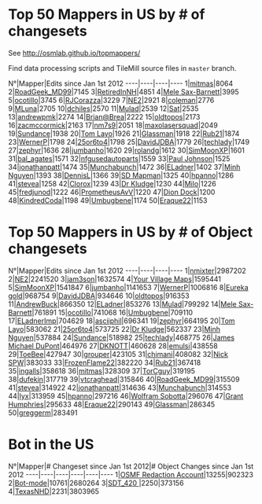 Top 50 Mappers in US by # of changesets
=======================================

See http://osmlab.github.io/topmappers/

Find data processing scripts and TileMill source files in `master` branch.


N°|Mapper|Edits since Jan 1st 2012
----|----|----|----
1|[mitmas](http://www.openstreetmap.org/user/mitmas)|8064
2|[RoadGeek_MD99](http://www.openstreetmap.org/user/RoadGeek_MD99)|7145
3|[RetiredInNH](http://www.openstreetmap.org/user/RetiredInNH)|4851
4|[Mele Sax-Barnett](http://www.openstreetmap.org/user/Mele%20Sax-Barnett)|3995
5|[ocotillo](http://www.openstreetmap.org/user/ocotillo)|3745
6|[RJCorazza](http://www.openstreetmap.org/user/RJCorazza)|3229
7|[NE2](http://www.openstreetmap.org/user/NE2)|2921
8|[coleman](http://www.openstreetmap.org/user/coleman)|2776
9|[MLuna](http://www.openstreetmap.org/user/MLuna)|2705
10|[dchiles](http://www.openstreetmap.org/user/dchiles)|2570
11|[Mulad](http://www.openstreetmap.org/user/Mulad)|2539
12|[Sat](http://www.openstreetmap.org/user/Sat)|2535
13|[andrewpmk](http://www.openstreetmap.org/user/andrewpmk)|2274
14|[Brian@Brea](http://www.openstreetmap.org/user/Brian@Brea)|2222
15|[oldtopos](http://www.openstreetmap.org/user/oldtopos)|2173
16|[zacmccormick](http://www.openstreetmap.org/user/zacmccormick)|2163
17|[nm7s9](http://www.openstreetmap.org/user/nm7s9)|2051
18|[maxolasersquad](http://www.openstreetmap.org/user/maxolasersquad)|2049
19|[Sundance](http://www.openstreetmap.org/user/Sundance)|1938
20|[Tom Layo](http://www.openstreetmap.org/user/Tom%20Layo)|1926
21|[Glassman](http://www.openstreetmap.org/user/Glassman)|1918
22|[Rub21](http://www.openstreetmap.org/user/Rub21)|1874
23|[WernerP](http://www.openstreetmap.org/user/WernerP)|1798
24|[25or6to4](http://www.openstreetmap.org/user/25or6to4)|1798
25|[DavidJDBA](http://www.openstreetmap.org/user/DavidJDBA)|1779
26|[techlady](http://www.openstreetmap.org/user/techlady)|1749
27|[zephyr](http://www.openstreetmap.org/user/zephyr)|1636
28|[jumbanho](http://www.openstreetmap.org/user/jumbanho)|1620
29|[rolandg](http://www.openstreetmap.org/user/rolandg)|1612
30|[SimMoonXP](http://www.openstreetmap.org/user/SimMoonXP)|1601
31|[bal_agates](http://www.openstreetmap.org/user/bal_agates)|1571
32|[nfgusedautoparts](http://www.openstreetmap.org/user/nfgusedautoparts)|1559
33|[Paul Johnson](http://www.openstreetmap.org/user/Paul%20Johnson)|1525
34|[jonathanpatt](http://www.openstreetmap.org/user/jonathanpatt)|1474
35|[Munchabunch](http://www.openstreetmap.org/user/Munchabunch)|1472
36|[ELadner](http://www.openstreetmap.org/user/ELadner)|1402
37|[Minh Nguyen](http://www.openstreetmap.org/user/Minh%20Nguyen)|1393
38|[DennisL](http://www.openstreetmap.org/user/DennisL)|1366
39|[SD Mapman](http://www.openstreetmap.org/user/SD%20Mapman)|1325
40|[hpanno](http://www.openstreetmap.org/user/hpanno)|1286
41|[stevea](http://www.openstreetmap.org/user/stevea)|1258
42|[Clorox](http://www.openstreetmap.org/user/Clorox)|1239
43|[Dr Kludge](http://www.openstreetmap.org/user/Dr%20Kludge)|1230
44|[Milo](http://www.openstreetmap.org/user/Milo)|1226
45|[fredjunod](http://www.openstreetmap.org/user/fredjunod)|1222
46|[PrometheusAvV](http://www.openstreetmap.org/user/PrometheusAvV)|1220
47|[Dion Dock](http://www.openstreetmap.org/user/Dion%20Dock)|1200
48|[KindredCoda](http://www.openstreetmap.org/user/KindredCoda)|1198
49|[Umbugbene](http://www.openstreetmap.org/user/Umbugbene)|1174
50|[Eraque22](http://www.openstreetmap.org/user/Eraque22)|1153


Top 50 Mappers in US by # of Object changesets
=======================================

N°|Mapper|Edits since Jan 1st 2012
----|----|----|----
1|[nmixter](http://www.openstreetmap.org/user/nmixter)|2987202
2|[NE2](http://www.openstreetmap.org/user/NE2)|2241520
3|[jam3son](http://www.openstreetmap.org/user/jam3son)|1632574
4|[Your Village Maps](http://www.openstreetmap.org/user/Your%20Village%20Maps)|1595441
5|[SimMoonXP](http://www.openstreetmap.org/user/SimMoonXP)|1541847
6|[jumbanho](http://www.openstreetmap.org/user/jumbanho)|1141653
7|[WernerP](http://www.openstreetmap.org/user/WernerP)|1006816
8|[Eureka gold](http://www.openstreetmap.org/user/Eureka%20gold)|968754
9|[DavidJDBA](http://www.openstreetmap.org/user/DavidJDBA)|934646
10|[oldtopos](http://www.openstreetmap.org/user/oldtopos)|916353
11|[AndrewBuck](http://www.openstreetmap.org/user/AndrewBuck)|866350
12|[ELadner](http://www.openstreetmap.org/user/ELadner)|853276
13|[Mulad](http://www.openstreetmap.org/user/Mulad)|799292
14|[Mele Sax-Barnett](http://www.openstreetmap.org/user/Mele%20Sax-Barnett)|761891
15|[ocotillo](http://www.openstreetmap.org/user/ocotillo)|741068
16|[Umbugbene](http://www.openstreetmap.org/user/Umbugbene)|709110
17|[ELadnerImp](http://www.openstreetmap.org/user/ELadnerImp)|704629
18|[asciiphil](http://www.openstreetmap.org/user/asciiphil)|696341
19|[zephyr](http://www.openstreetmap.org/user/zephyr)|664195
20|[Tom Layo](http://www.openstreetmap.org/user/Tom%20Layo)|583062
21|[25or6to4](http://www.openstreetmap.org/user/25or6to4)|573725
22|[Dr Kludge](http://www.openstreetmap.org/user/Dr%20Kludge)|562337
23|[Minh Nguyen](http://www.openstreetmap.org/user/Minh%20Nguyen)|537884
24|[Sundance](http://www.openstreetmap.org/user/Sundance)|518982
25|[techlady](http://www.openstreetmap.org/user/techlady)|468775
26|[James Michael DuPont](http://www.openstreetmap.org/user/James%20Michael%20DuPont)|464976
27|[DKNOTT](http://www.openstreetmap.org/user/DKNOTT)|460628
28|[emulsi](http://www.openstreetmap.org/user/emulsi)|438558
29|[ToeBee](http://www.openstreetmap.org/user/ToeBee)|427947
30|[grouper](http://www.openstreetmap.org/user/grouper)|423105
31|[chimani](http://www.openstreetmap.org/user/chimani)|408082
32|[Nick SPW](http://www.openstreetmap.org/user/Nick%20SPW)|383033
33|[FrozenFlame22](http://www.openstreetmap.org/user/FrozenFlame22)|382220
34|[Rub21](http://www.openstreetmap.org/user/Rub21)|367418
35|[ingalls](http://www.openstreetmap.org/user/ingalls)|358618
36|[mitmas](http://www.openstreetmap.org/user/mitmas)|328309
37|[TorCguy](http://www.openstreetmap.org/user/TorCguy)|319195
38|[dufekin](http://www.openstreetmap.org/user/dufekin)|317719
39|[vtcraghead](http://www.openstreetmap.org/user/vtcraghead)|315846
40|[RoadGeek_MD99](http://www.openstreetmap.org/user/RoadGeek_MD99)|315509
41|[stevea](http://www.openstreetmap.org/user/stevea)|314922
42|[jonathanpatt](http://www.openstreetmap.org/user/jonathanpatt)|314636
43|[Munchabunch](http://www.openstreetmap.org/user/Munchabunch)|314553
44|[lyx](http://www.openstreetmap.org/user/lyx)|313959
45|[hpanno](http://www.openstreetmap.org/user/hpanno)|297216
46|[Wolfram Sobotta](http://www.openstreetmap.org/user/Wolfram%20Sobotta)|296076
47|[Grant Humphries](http://www.openstreetmap.org/user/Grant%20Humphries)|295633
48|[Eraque22](http://www.openstreetmap.org/user/Eraque22)|290143
49|[Glassman](http://www.openstreetmap.org/user/Glassman)|286345
50|[greggerm](http://www.openstreetmap.org/user/greggerm)|283491


Bot in the US
=======================================

N°|Mapper|# Changeset since Jan 1st 2012|# Object Changes since Jan 1st 2012
----|----|----|----|----|----
1|[OSMF Redaction Account](http://www.openstreetmap.org/user/OSMF%20Redaction%20Account)|13255|902323
2|[Bot-mode](http://www.openstreetmap.org/user/Bot-mode)|10761|2680264
3|[SDT_420 ](http://www.openstreetmap.org/user/SDT_420%20)|2250|373156
4|[TexasNHD](http://www.openstreetmap.org/user/TexasNHD)|2231|3803965
